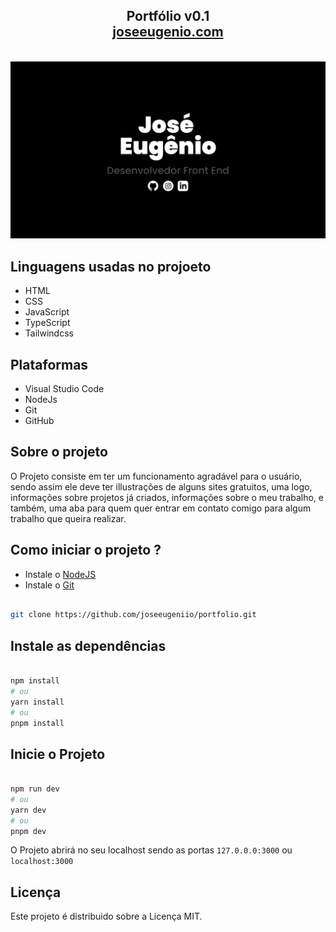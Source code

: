 <h2 align="center"> Portfólio v0.1<br/> <a href="https://joseeugenio.com" target="_blank">joseeugenio.com</a></h2><br/>

<img src="https://github.com/joseeugeniio/portfolio/blob/main/design/_design/WEB%20-%20DARK%20THEME%20(HOME).png" alt="Web Dark Theme"/>

## Linguagens usadas no projoeto

- HTML
- CSS
- JavaScript
- TypeScript
- Tailwindcss

## Plataformas

- Visual Studio Code
- NodeJs
- Git
- GitHub

## Sobre o projeto

O Projeto consiste em ter um funcionamento agradável para o usuário, sendo assim ele deve ter illustrações de alguns sites gratuitos, uma logo, informações sobre projetos já criados, informações sobre o meu trabalho, e também, uma aba para quem quer entrar em contato comigo para algum trabalho que queira realizar.

## Como iniciar o projeto ?

- Instale o <a href="https://nodejs.org/en/" target='_blank'>NodeJS</a> <br/>
- Instale o <a href="https://git-scm.com/" target='_blank'>Git</a>

```bash

git clone https://github.com/joseeugeniio/portfolio.git

```

## Instale as dependências

```bash

npm install
# ou
yarn install
# ou
pnpm install

```

## Inicie o Projeto

```bash

npm run dev
# ou
yarn dev
# ou
pnpm dev

```
O Projeto abrirá no seu localhost sendo as portas <code>127.0.0.0:3000</code> ou <code>localhost:3000</code>

## Licença

Este projeto é distribuido sobre a Licença MIT.
